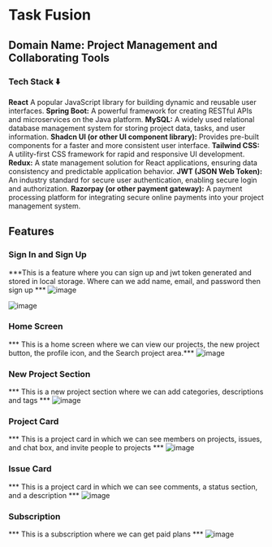 # Task Fusion
## Domain Name: Project Management and Collaborating Tools
### Tech Stack ⬇️
**React** A popular JavaScript library for building dynamic and reusable user interfaces.
**Spring Boot:** A powerful framework for creating RESTful APIs and microservices on the Java platform.
**MySQL:** A widely used relational database management system for storing project data, tasks, and user information.
**Shadcn UI (or other UI component library):** Provides pre-built components for a faster and more consistent user interface.
**Tailwind CSS:** A utility-first CSS framework for rapid and responsive UI development.
**Redux:** A state management solution for React applications, ensuring data consistency and predictable application behavior.
**JWT (JSON Web Token):** An industry standard for secure user authentication, enabling secure login and authorization.
**Razorpay (or other payment gateway):** A payment processing platform for integrating secure online payments into your project management system.

## Features
### Sign In and Sign Up
***This is a feature where you can sign up and jwt token generated and stored in local storage. Where can we add name, email, and password then sign up   ***
![image](https://github.com/user-attachments/assets/9ae72f0c-0a9a-4561-802e-967ceae147c2)

![image](https://github.com/user-attachments/assets/9697d4c2-d4f2-4eb1-a229-d0bf07928d76)

### Home Screen
*** This is a home screen where we can view our projects, the new project button, the profile icon, and the Search project area.***
![image](https://github.com/user-attachments/assets/ab3777a7-f667-45f1-85d4-36056a5452eb)

### New Project Section
*** This is a new project section where we can add categories, descriptions and tags ***
![image](https://github.com/user-attachments/assets/77122622-851c-4e13-af2f-e0379d2b220f)


### Project Card
*** This is a project card in which we can see members on projects, issues, and chat box, and invite people to projects ***
![image](https://github.com/user-attachments/assets/b075e6bc-67c5-4556-949c-410e8ad0e26c)

### Issue Card
*** This is a project card in which we can see comments, a status section, and a description ***
![image](https://github.com/user-attachments/assets/eb9a2daf-e2fb-4ac2-91a0-4f411826b4ac)

### Subscription
*** This is a subscription where we can get paid plans ***
![image](https://github.com/user-attachments/assets/0ff56b76-e107-4a94-8fbd-75a498d6833b)






